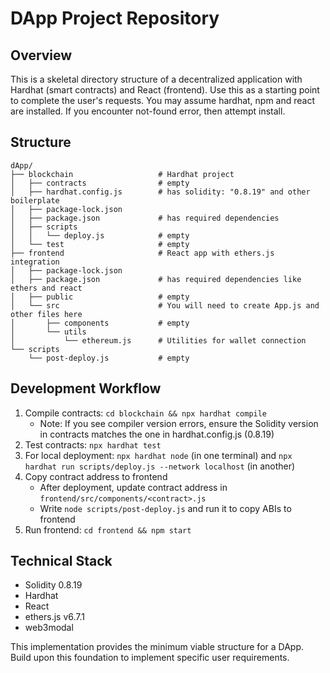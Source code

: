 # DApp Project Repository

## Overview
This is a skeletal directory structure of a decentralized application with Hardhat (smart contracts) and React (frontend). Use this as a starting point to complete the user's requests.
You may assume hardhat, npm and react are installed. If you encounter not-found error, then attempt install.

## Structure
```
dApp/
├── blockchain                   # Hardhat project
│   ├── contracts                # empty
│   ├── hardhat.config.js        # has solidity: "0.8.19" and other boilerplate
│   ├── package-lock.json
│   ├── package.json             # has required dependencies
│   ├── scripts
│   │   └── deploy.js            # empty
│   └── test                     # empty
├── frontend                     # React app with ethers.js integration
│   ├── package-lock.json
│   ├── package.json             # has required dependencies like ethers and react
│   ├── public                   # empty
│   └── src                      # You will need to create App.js and other files here
│       ├── components           # empty
│       └── utils
│           └── ethereum.js      # Utilities for wallet connection
└── scripts
    └── post-deploy.js           # empty
```

## Development Workflow
1. Compile contracts: `cd blockchain && npx hardhat compile`
   - Note: If you see compiler version errors, ensure the Solidity version in contracts matches the one in hardhat.config.js (0.8.19)
2. Test contracts: `npx hardhat test`
3. For local deployment: `npx hardhat node` (in one terminal) and `npx hardhat run scripts/deploy.js --network localhost` (in another)
4. Copy contract address to frontend
   - After deployment, update contract address in `frontend/src/components/<contract>.js`
   - Write `node scripts/post-deploy.js` and run it to copy ABIs to frontend
5. Run frontend: `cd frontend && npm start`

## Technical Stack
- Solidity 0.8.19
- Hardhat
- React
- ethers.js v6.7.1
- web3modal

This implementation provides the minimum viable structure for a DApp. Build upon this foundation to implement specific user requirements.
